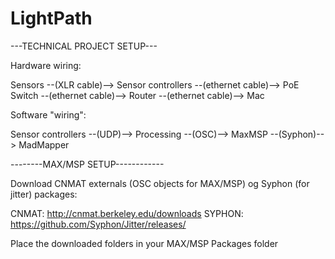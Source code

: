 # LightPath

---TECHNICAL PROJECT SETUP---


Hardware wiring:

Sensors  --(XLR cable)-->  Sensor controllers  --(ethernet cable)-->  PoE Switch  --(ethernet cable)-->  Router  --(ethernet cable)-->  Mac


Software "wiring":

Sensor controllers --(UDP)--> Processing --(OSC)--> MaxMSP --(Syphon)--> MadMapper



--------MAX/MSP SETUP------------

Download CNMAT externals (OSC objects for MAX/MSP) og Syphon (for jitter) packages:

CNMAT: http://cnmat.berkeley.edu/downloads
SYPHON: https://github.com/Syphon/Jitter/releases/

Place the downloaded folders in your MAX/MSP Packages folder
